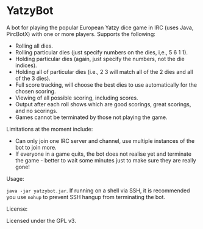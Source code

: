 YatzyBot
========

A bot for playing the popular European Yatzy dice game in IRC (uses Java, PircBotX) with one or more players. Supports the following:

* Rolling all dies.
* Rolling particular dies (just specify numbers on the dies, i,e., 5 6 1 1).
* Holding particular dies (again, just specify the numbers, not the die indices).
* Holding all of particular dies (i.e., 2 3 will match all of the 2 dies and all of the 3 dies).
* Full score tracking, will choose the best dies to use automatically for the chosen scoring.
* Viewing of all possible scoring, including scores.
* Output after each roll shows which are good scorings, great scorings, and no scorings.
* Games cannot be terminated by those not playing the game.

Limitations at the moment include:

* Can only join one IRC server and channel, use multiple instances of the bot to join more.
* If everyone in a game quits, the bot does not realise yet and terminate the game - better to wait some minutes just to make sure they are really gone!

Usage:

`java -jar yatzybot.jar`. If running on a shell via SSH, it is recommended you use `nohup` to prevent SSH hangup from terminating the bot.

License:

Licensed under the GPL v3.